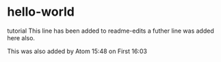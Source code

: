 # hello-world
tutorial
This line has been added to readme-edits
a futher line was added here also.

This was also added by Atom
15:48 on First
16:03

